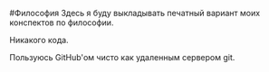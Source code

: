 #Философия
Здесь я буду выкладывать печатный вариант моих конспектов по философии.

Никакого кода.

Пользуюсь GitHub'ом чисто как удаленным сервером git.